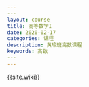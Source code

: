 ```yaml
---
​---
layout: course
title: 高等数学I
date: 2020-02-17
categories: 课程
description: 黄瑜班高数课程
keywords: 高数
​---
---
```




{{site.wiki}}